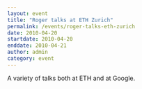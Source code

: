 ```yaml
---
layout: event
title: "Roger talks at ETH Zurich"
permalink: /events/roger-talks-eth-zurich
date: 2010-04-20
startdate: 2010-04-20
enddate: 2010-04-21
author: admin
category: event
---
```


A variety of talks both at ETH and at Google.

